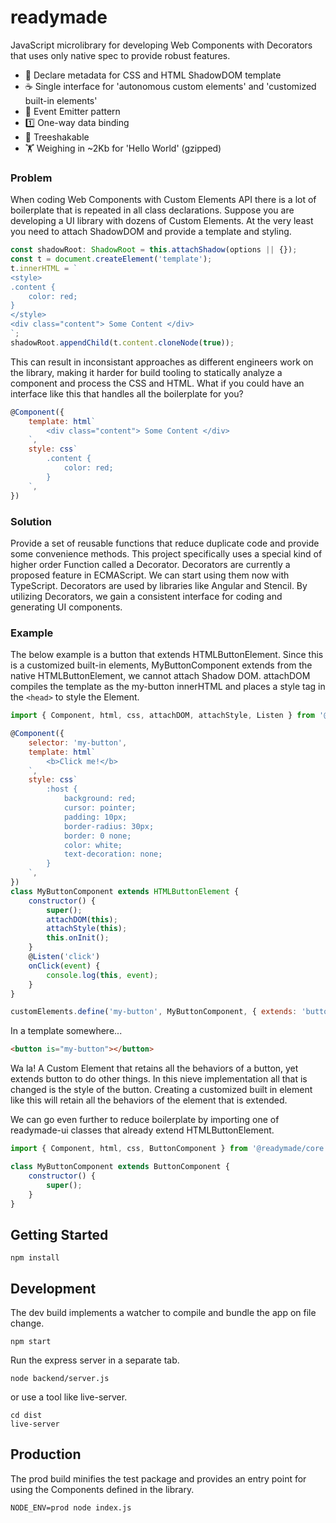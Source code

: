 # readymade

JavaScript microlibrary for developing Web Components with Decorators that uses only native spec to provide robust features.

- 🎰 Declare metadata for CSS and HTML ShadowDOM template
- ☕️ Single interface for 'autonomous custom elements' and 'customized built-in elements'
- 🎤 Event Emitter pattern
- 1️⃣ One-way data binding
- 🌲 Treeshakable
- 🏋️‍ Weighing in ~2Kb for 'Hello World' (gzipped)


### Problem

When coding Web Components with Custom Elements API there is a lot of boilerplate that is repeated in all class declarations. Suppose you are developing a UI library with dozens of Custom Elements. At the very least you need to attach ShadowDOM and provide a template and styling.

```js
const shadowRoot: ShadowRoot = this.attachShadow(options || {});
const t = document.createElement('template');
t.innerHTML = `
<style>
.content {
	color: red;
}
</style>
<div class="content"> Some Content </div>
`;
shadowRoot.appendChild(t.content.cloneNode(true));
```

This can result in inconsistant approaches as different engineers work on the library, making it harder for build tooling to statically analyze a component and process the CSS and HTML. What if you could have an interface like this that handles all the boilerplate for you?

```js
@Component({
	template: html`
		<div class="content"> Some Content </div>
	`,
	style: css`
		.content {
			color: red;
		}
	`,
})
```


### Solution

Provide a set of reusable functions that reduce duplicate code and provide some convenience methods. This project specifically uses a special kind of higher order Function called a Decorator. Decorators are currently a proposed feature in ECMAScript. We can start using them now with TypeScript. Decorators are used by libraries like Angular and Stencil. By utilizing Decorators, we gain a consistent interface for coding and generating UI components.


### Example

The below example is a button that extends HTMLButtonElement. Since this is a customized built-in elements, MyButtonComponent extends from the native HTMLButtonElement, we cannot attach Shadow DOM. attachDOM compiles the template as the my-button innerHTML and places a style tag in the `<head>` to style the Element.

```js
import { Component, html, css, attachDOM, attachStyle, Listen } from '@readymade/core';

@Component({
	selector: 'my-button',
	template: html`
		<b>Click me!</b>
	`,
	style: css`
		:host {
			background: red;
			cursor: pointer;
			padding: 10px;
			border-radius: 30px;
			border: 0 none;
			color: white;
			text-decoration: none;
		}
	`,
})
class MyButtonComponent extends HTMLButtonElement {
	constructor() {
		super();
		attachDOM(this);
		attachStyle(this);
		this.onInit();
	}
	@Listen('click')
	onClick(event) {
		console.log(this, event);
	}
}

customElements.define('my-button', MyButtonComponent, { extends: 'button' });
```

In a template somewhere...

```html
<button is="my-button"></button>
```

Wa la! A Custom Element that retains all the behaviors of a button, yet extends button to do other things. In this nieve implementation all that is changed is the style of the button. Creating a customized built in element like this will retain all the behaviors of the element that is extended.

We can go even further to reduce boilerplate by importing one of readymade-ui classes that already extend HTMLButtonElement.

```js
import { Component, html, css, ButtonComponent } from '@readymade/core';

class MyButtonComponent extends ButtonComponent {
	constructor() {
		super();
	}
}
```


## Getting Started

```
npm install
```

## Development

The dev build implements a watcher to compile and bundle the app on file change.

```
npm start
```

Run the express server in a separate tab.

```
node backend/server.js
```

or use a tool like live-server.

```
cd dist
live-server
```

## Production

The prod build minifies the test package and provides an entry point for using the Components defined in the library.

```
NODE_ENV=prod node index.js
```
